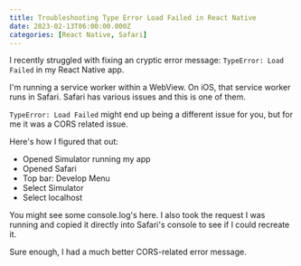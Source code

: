 ```yaml
---
title: Troubleshooting Type Error Load Failed in React Native
date: 2023-02-13T06:00:00.000Z
categories: [React Native, Safari]
---
```


I recently struggled with fixing an cryptic error message: `TypeError: Load Failed` in my React Native app.

I'm running a service worker within a WebView. On iOS, that service worker runs in Safari. Safari has various issues and this is one of them.

`TypeError: Load Failed` might end up being a different issue for you, but for me it was a CORS related issue.

Here's how I figured that out:
- Opened Simulator running my app
- Opened Safari
- Top bar: Develop Menu
- Select Simulator
- Select localhost

You might see some console.log's here. I also took the request I was running and copied it directly into Safari's console to see if I could recreate it.

Sure enough, I had a much better CORS-related error message.
